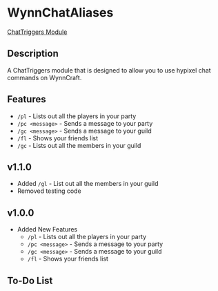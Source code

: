 # WynnChatAliases

[ChatTriggers Module](https://www.chattriggers.com/modules/v/WynnChatAliases)

## Description

A ChatTriggers module that is designed to allow you to use hypixel chat commands on WynnCraft.

## Features

- `/pl` - Lists out all the players in your party
- `/pc <message>` - Sends a message to your party
- `/gc <message>` - Sends a message to your guild
- `/fl` - Shows your friends list
- `/gc` - Lists out all the members in your guild

## v1.1.0

- Added `/gl` - List out all the members in your guild
- Removed testing code

## v1.0.0

- Added New Features
  - `/pl` - Lists out all the players in your party
  - `/pc <message>` - Sends a message to your party
  - `/gc <message>` - Sends a message to your guild
  - `/fl` - Shows your friends list

## To-Do List
